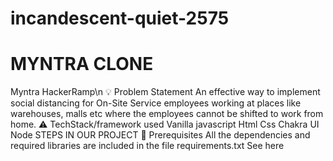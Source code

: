 # incandescent-quiet-2575
# MYNTRA CLONE
Myntra HackerRamp\n
💡 Problem Statement
An effective way to implement social distancing for On-Site Service employees working at places like warehouses, malls etc
where the employees cannot be shifted to work from home.
⚠️ TechStack/framework used
Vanilla javascript
Html
Css
Chakra UI
Node
STEPS IN OUR PROJECT
🔑 Prerequisites
All the dependencies and required libraries are included in the file requirements.txt See here
